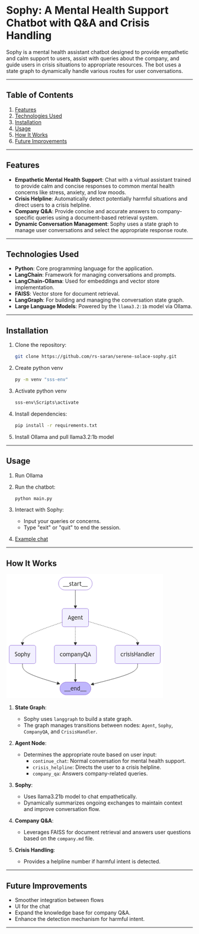 # Sophy: A Mental Health Support Chatbot with Q&A and Crisis Handling

Sophy is a mental health assistant chatbot designed to provide empathetic and calm support to users, assist with queries about the company, and guide users in crisis situations to appropriate resources. The bot uses a state graph to dynamically handle various routes for user conversations.

---

## Table of Contents

1. [Features](#features)
2. [Technologies Used](#technologies-used)
3. [Installation](#installation)
4. [Usage](#usage)
5. [How It Works](#how-it-works)
6. [Future Improvements](#future-improvements)

---

## Features

- **Empathetic Mental Health Support**: Chat with a virtual assistant trained to provide calm and concise responses to common mental health concerns like stress, anxiety, and low moods.
- **Crisis Helpline**: Automatically detect potentially harmful situations and direct users to a crisis helpline.
- **Company Q&A**: Provide concise and accurate answers to company-specific queries using a document-based retrieval system.
- **Dynamic Conversation Management**: Sophy uses a state graph to manage user conversations and select the appropriate response route.

---

## Technologies Used

- **Python**: Core programming language for the application.
- **LangChain**: Framework for managing conversations and prompts.
- **LangChain-Ollama**: Used for embeddings and vector store implementation.
- **FAISS**: Vector store for document retrieval.
- **LangGraph**: For building and managing the conversation state graph.
- **Large Language Models**: Powered by the `llama3.2:1b` model via Ollama.

---

## Installation

1. Clone the repository:
   ```bash
   git clone https://github.com/rs-saran/serene-solace-sophy.git
   ```
2. Create python venv
   ```bash
   py -m venv "sss-env"
   ```

3. Activate python venv
   ```bash
   sss-env\Scripts\activate
   ```

4. Install dependencies:
   ```bash
   pip install -r requirements.txt
   ```

5. Install Ollama and pull llama3.2:1b model

---

## Usage

1. Run Ollama

2. Run the chatbot:
   ```bash
   python main.py
   ```

3. Interact with Sophy:
   - Input your queries or concerns.
   - Type "exit" or "quit" to end the session.

4. [Example chat](./example_chat.txt)

---

## How It Works

![Langgraph Flow](./sophy_state_graph.png)

1. **State Graph**:
   - Sophy uses `langgraph` to build a state graph.
   - The graph manages transitions between nodes: `Agent`, `Sophy`, `CompanyQA`, and `CrisisHandler`.

2. **Agent Node**:
   - Determines the appropriate route based on user input:
     - `continue_chat`: Normal conversation for mental health support.
     - `crisis_helpline`: Directs the user to a crisis helpline.
     - `company_qa`: Answers company-related queries.

3. **Sophy**:
   - Uses llama3.21b model to chat empathetically.
   - Dynamically summarizes ongoing exchanges to maintain context and improve conversation flow.

4. **Company Q&A**:
   - Leverages FAISS for document retrieval and answers user questions based on the `company.md` file.

5. **Crisis Handling**:
   - Provides a helpline number if harmful intent is detected.

---

## Future Improvements

- Smoother integration between flows
- UI for the chat
- Expand the knowledge base for company Q&A.
- Enhance the detection mechanism for harmful intent.

---